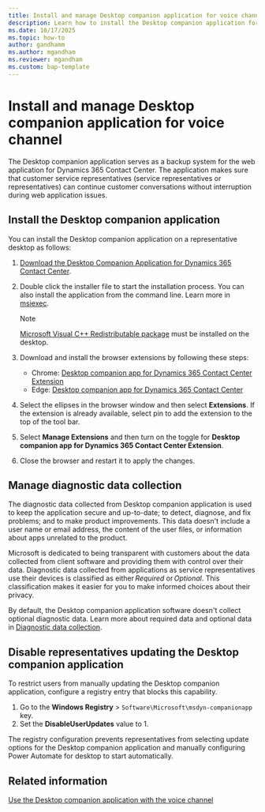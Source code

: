 ```yaml
---
title: Install and manage Desktop companion application for voice channel 
description: Learn how to install the Desktop companion application for the voice channel in Dynamics 365 Contact Center.
ms.date: 10/17/2025
ms.topic: how-to
author: gandhamm
ms.author: mgandham
ms.reviewer: mgandham
ms.custom: bap-template
---
```


# Install and manage Desktop companion application for voice channel 

The Desktop companion application serves as a backup system for the web application for Dynamics 365 Contact Center. The application makes sure that customer service representatives (service representatives or representatives) can continue customer conversations without interruption during web application issues.

## Install the Desktop companion application

You can install the Desktop companion application on a representative desktop as follows:

1. [Download the Desktop Companion Application for Dynamics 365 Contact Center](https://aka.ms/dca-installer).
1. Double click the installer file to start the installation process. You can also install the application from the command line. Learn more in [msiexec](/windows-server/administration/windows-commands/msiexec).

    > [!NOTE]
    > [Microsoft Visual C++ Redistributable package](/cpp/windows/latest-supported-vc-redist) must be installed on the desktop.

1. Download and install the browser extensions by following these steps:
    - Chrome: [Desktop companion app for Dynamics 365 Contact Center Extension ](https://chromewebstore.google.com/detail/desktop-companion-app-for/kejpacmiikcnjccejioofncknckcpcpa?authuser=0&hl=en)
    - Edge: [Desktop companion app for Dynamics 365 Contact Center](https://microsoftedge.microsoft.com/addons/detail/desktop-companion-app-for/ifonlckhhfkfainkbngfbjhodbkeafbg)
1. Select the ellipses in the browser window and then select **Extensions**. If the extension is already available, select pin to add the extension to the top of the tool bar.
1. Select **Manage Extensions** and then turn on the toggle for **Desktop companion app for Dynamics 365 Contact Center Extension**.
1. Close the browser and restart it to apply the changes.

## Manage diagnostic data collection

The diagnostic data collected from Desktop companion application is used to keep the application secure and up-to-date; to detect, diagnose, and fix problems; and to make product improvements. This data doesn't include a user name or email address, the content of the user files, or information about apps unrelated to the product.

Microsoft is dedicated to being transparent with customers about the data collected from client software and providing them with control over their data. Diagnostic data collected from applications as service representatives use their devices is classified as either *Required* or *Optional*. This classification makes it easier for you to make informed choices about their privacy.

By default, the Desktop companion application software doesn't collect optional diagnostic data. Learn more about required data and optional data in [Diagnostic data collection](/power-automate/desktop-flows/diagnostic-data?WT.mc_id=powerautomate_inproduct_padconsole#required-data).

## Disable representatives updating the Desktop companion application

To restrict users from manually updating the Desktop companion application, configure a registry entry that blocks this capability.

1. Go to the **Windows Registry** > `Software\Microsoft\msdyn-companionapp` key.
1. Set the **DisableUserUpdates** value to 1.

The registry configuration prevents representatives from selecting update options for the Desktop companion application and manually configuring Power Automate for desktop to start automatically.

## Related information

[Use the Desktop companion application with the voice channel](../use/voice-dca-application.md)  
